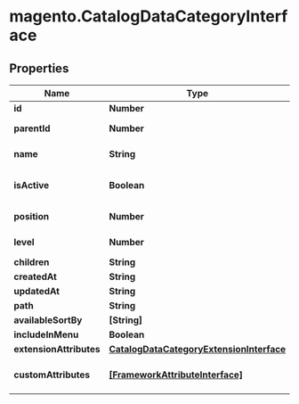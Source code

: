 # magento.CatalogDataCategoryInterface

## Properties
Name | Type | Description | Notes
------------ | ------------- | ------------- | -------------
**id** | **Number** |  | [optional] 
**parentId** | **Number** | Parent category ID | [optional] 
**name** | **String** | Category name | 
**isActive** | **Boolean** | Whether category is active | [optional] 
**position** | **Number** | Category position | [optional] 
**level** | **Number** | Category level | [optional] 
**children** | **String** |  | [optional] 
**createdAt** | **String** |  | [optional] 
**updatedAt** | **String** |  | [optional] 
**path** | **String** |  | [optional] 
**availableSortBy** | **[String]** |  | [optional] 
**includeInMenu** | **Boolean** |  | [optional] 
**extensionAttributes** | [**CatalogDataCategoryExtensionInterface**](CatalogDataCategoryExtensionInterface.md) |  | [optional] 
**customAttributes** | [**[FrameworkAttributeInterface]**](FrameworkAttributeInterface.md) | Custom attributes values. | [optional] 


